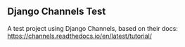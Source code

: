 ## Django Channels Test

A test project using Django Channels, based on their docs: https://channels.readthedocs.io/en/latest/tutorial/
